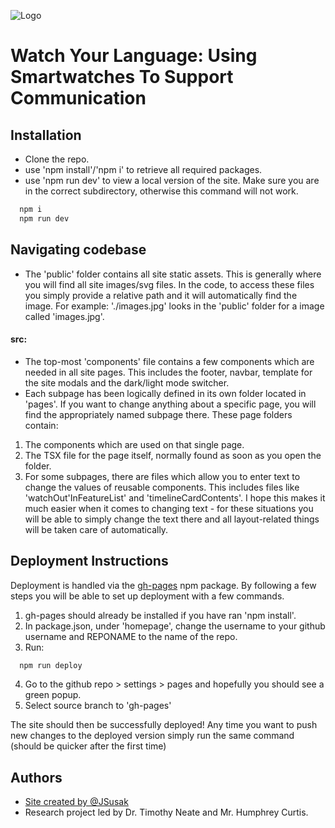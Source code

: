 
![Logo](https://tdjneate.github.io/img/watch-your-language-thumbnail.png)



# Watch Your Language: Using Smartwatches To Support Communication



## Installation

- Clone the repo.
- use 'npm install'/'npm i' to retrieve all required packages.
- use 'npm run dev' to view a local version of the site. Make sure you are in the correct subdirectory, otherwise this command will not work.

```bash
  npm i
  npm run dev
```
    
## Navigating codebase

- The 'public' folder contains all site static assets. This is generally where you will find all site images/svg files. In the code, to access these files you simply provide a relative path and it will automatically find the image. For example: './images.jpg' looks in the 'public' folder for a image called 'images.jpg'.

#### src:
- The top-most 'components' file contains a few components which are needed in all site pages. This includes the footer, navbar, template for the site modals and the dark/light mode switcher.
- Each subpage has been logically defined in its own folder located in 'pages'. If you want to change anything about a specific page, you will find the appropriately named subpage there. These page folders contain:
1) The components which are used on that single page.
2) The TSX file for the page itself, normally found as soon as you open the folder.
3) For some subpages, there are files which allow you to enter text to change the values of reusable components. This includes files like 'watchOut'InFeatureList' and 'timelineCardContents'. I hope this makes it much easier when it comes to changing text - for these situations you will be able to simply change the text there and all layout-related things will be taken care of automatically.
## Deployment Instructions

Deployment is handled via the [gh-pages](https://www.npmjs.com/package/gh-pages) npm package. By following a few steps you will be able to set up deployment with a few commands.

1) gh-pages should already be installed if you have ran 'npm install'.
2) In package.json, under 'homepage', change the username to your github username and REPONAME to the name of the repo.
3) Run:
```bash
  npm run deploy
```
4) Go to the github repo > settings > pages and hopefully you should see a green popup.
5) Select source branch to 'gh-pages'

The site should then be successfully deployed! Any time you want to push new changes to the deployed version simply run the same command (should be quicker after the first time)


## Authors

- [Site created by @JSusak](https://github.com/JSusak)
- Research project led by Dr. Timothy Neate and Mr. Humphrey Curtis.
